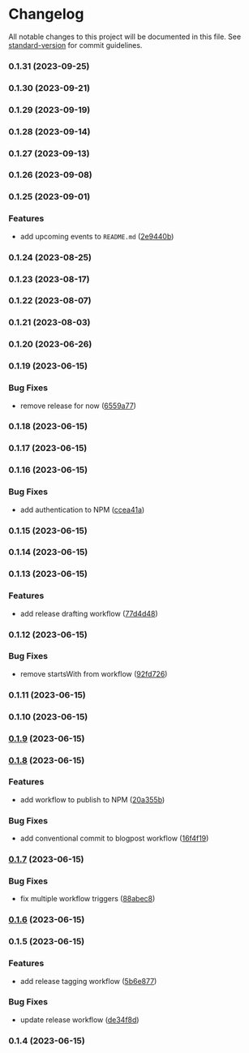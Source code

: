 # Changelog

All notable changes to this project will be documented in this file. See [standard-version](https://github.com/conventional-changelog/standard-version) for commit guidelines.

### 0.1.31 (2023-09-25)

### 0.1.30 (2023-09-21)

### 0.1.29 (2023-09-19)

### 0.1.28 (2023-09-14)

### 0.1.27 (2023-09-13)

### 0.1.26 (2023-09-08)

### 0.1.25 (2023-09-01)


### Features

* add upcoming events to `README.md` ([2e9440b](https://github.com/eliancodes/eliancodes/commit/2e9440ba0948bea14b3d62c8c79e4976fabdfdab))

### 0.1.24 (2023-08-25)

### 0.1.23 (2023-08-17)

### 0.1.22 (2023-08-07)

### 0.1.21 (2023-08-03)

### 0.1.20 (2023-06-26)

### 0.1.19 (2023-06-15)


### Bug Fixes

* remove release for now ([6559a77](https://github.com/eliancodes/eliancodes/commit/6559a774a64976fd2c07118da00a034ff6fef43a))

### 0.1.18 (2023-06-15)

### 0.1.17 (2023-06-15)

### 0.1.16 (2023-06-15)


### Bug Fixes

* add authentication to NPM ([ccea41a](https://github.com/eliancodes/eliancodes/commit/ccea41a1f7653ff16be189101948b88c0a8029c3))

### 0.1.15 (2023-06-15)

### 0.1.14 (2023-06-15)

### 0.1.13 (2023-06-15)


### Features

* add release drafting workflow ([77d4d48](https://github.com/eliancodes/eliancodes/commit/77d4d48663deb1e52c746ef22bbb80fd675f6b58))

### 0.1.12 (2023-06-15)


### Bug Fixes

* remove startsWith from workflow ([92fd726](https://github.com/eliancodes/eliancodes/commit/92fd726f91f96785d7f5bbd0edbee7cc0006ce2c))

### 0.1.11 (2023-06-15)

### 0.1.10 (2023-06-15)

### [0.1.9](https://github.com/eliancodes/eliancodes/compare/v0.1.8...v0.1.9) (2023-06-15)

### [0.1.8](https://github.com/eliancodes/eliancodes/compare/v0.1.7...v0.1.8) (2023-06-15)


### Features

* add workflow to publish to NPM ([20a355b](https://github.com/eliancodes/eliancodes/commit/20a355bb84c879736fbbfd7a6e3abc6b730e5ad0))


### Bug Fixes

* add conventional commit to blogpost workflow ([16f4f19](https://github.com/eliancodes/eliancodes/commit/16f4f19b1bbee51c4938b4d066ade08c3f9803d6))

### [0.1.7](https://github.com/eliancodes/eliancodes/compare/v0.1.6...v0.1.7) (2023-06-15)


### Bug Fixes

* fix multiple workflow triggers ([88abec8](https://github.com/eliancodes/eliancodes/commit/88abec8aec6fdca3fa382c84f441f3bc0d897db3))

### [0.1.6](https://github.com/eliancodes/eliancodes/compare/v0.1.5...v0.1.6) (2023-06-15)

### 0.1.5 (2023-06-15)


### Features

* add release tagging workflow ([5b6e877](https://github.com/eliancodes/eliancodes/commit/5b6e8778a1d9f894841c3a54e13c48084aa53be3))


### Bug Fixes

* update release workflow ([de34f8d](https://github.com/eliancodes/eliancodes/commit/de34f8dc2e40b97a946ba4695b5e9f86f0179baa))

### 0.1.4 (2023-06-15)
